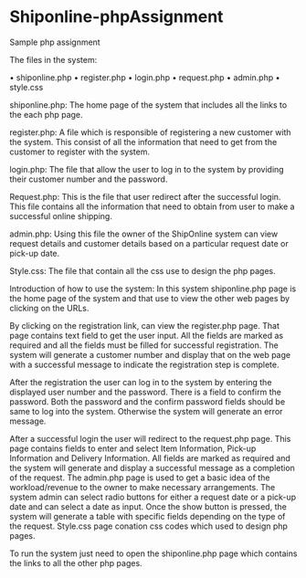 # Shiponline-phpAssignment
Sample php assignment

The files in the system:

•	shiponline.php
•	register.php
•	login.php
•	request.php
•	admin.php
•	style.css


shiponline.php: The home page of the system that includes all the links to the each php page.

register.php: A file which is responsible of registering a new customer with the system. This consist of all the information that need to get from the customer to register with the system.

login.php: The file that allow the user to log in to the system by providing their customer number and the password.

Request.php: This is the file that user redirect after the successful login. 
This file contains all the information that need to obtain from user to make a successful online shipping.

admin.php: Using this file the owner of the ShipOnline system can view request details and customer details based on a particular request date or pick-up date.

Style.css: The file that contain all the css use to design the php pages.


Introduction of how to use the system:
In this system shiponline.php page is the home page of the system and that use to view the other web pages by clicking on the URLs. 

By clicking on the registration link, can view the register.php page. That page contains text field to get the user input. All the fields are marked as required and all the fields must be filled for successful registration. The system will generate a customer number and display that on the web page with a successful message to indicate the registration step is complete.

After the registration the user can log in to the system by entering the displayed user number and the password. There is a field to confirm the password. Both the password and the confirm password fields should be same to log into the system. Otherwise the system will generate an error message.

After a successful login the user will redirect to the request.php page. This page contains fields to enter and select Item Information, Pick-up Information and Delivery Information. All fields are marked as required and the system will generate and display a successful message as a completion of the request.
The admin.php page is used to get a basic idea of the workload/revenue to the owner to make necessary arrangements. The system admin can select radio buttons for either a request date or a pick-up date and can select a date as input. Once the show button is pressed, the system will generate a table with specific fields depending on the type of the request. 
Style.css page conation css codes which used to design php pages.

 To run the system just need to open the shiponline.php page which contains the links to all the other php pages.

